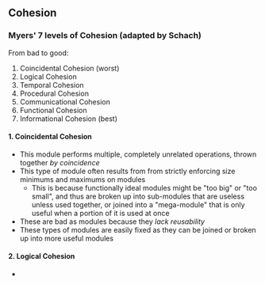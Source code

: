 ## Cohesion

### Myers' 7 levels of Cohesion (adapted by Schach)

From bad to good:

1. Coincidental Cohesion (worst)
2. Logical Cohesion
3. Temporal Cohesion
4. Procedural Cohesion
5. Communicational Cohesion
6. Functional Cohesion
7. Informational Cohesion (best)

#### 1. Coincidental Cohesion

- This module performs multiple, completely unrelated operations, thrown together *by coincidence*
- This type of module often results from from strictly enforcing size minimums and maximums on modules
	- This is because functionally ideal modules might be "too big" or "too small", and thus are broken up into sub-modules that are useless unless used together, or joined into a "mega-module" that is only useful when a portion of it is used at once
- These are bad as modules because they *lack reusability*
- These types of modules are easily fixed as they can be joined or broken up into more useful modules

#### 2. Logical Cohesion

- 